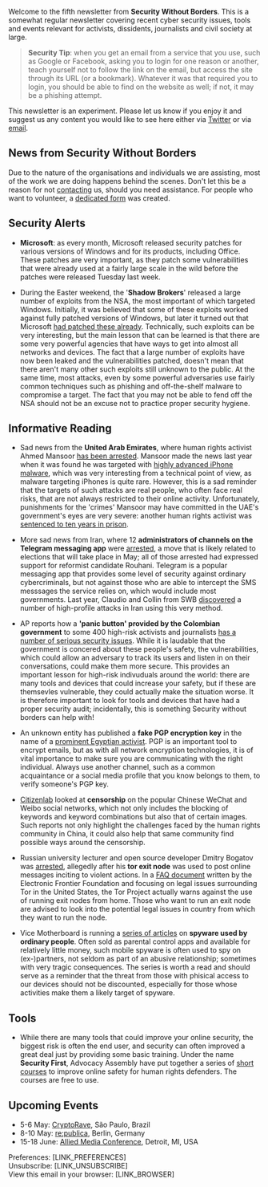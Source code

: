 Welcome to the fifth newsletter from **Security Without Borders**. This is a somewhat regular newsletter covering recent cyber security issues, tools and events relevant for activists, dissidents, journalists and civil society at large.

> **Security Tip**: when you get an email from a service that you use, such as Google or Facebook, asking you to login for one reason or another, teach yourself not to follow the link on the email, but access the site through its URL (or a bookmark). Whatever it was that required you to login, you should be able to find on the website as well; if not, it may be a phishing attempt. 

This newsletter is an experiment. Please let us know if you enjoy it and suggest us any content you would like to see here either via [Twitter](https://twitter.com/swborders) or via [email](mailto:info@securitywithoutborders.org).

## News from Security Without Borders

Due to the nature of the organisations and individuals we are assisting, most of the work we are doing happens behind the scenes. Don't let this be a reason for not [contacting](mailto:info@securitywithoutborders.org) us, should you need assistance. 
For people who want to volunteer, a [dedicated form](https://securitywithoutborders.org/volunteer.html) was created.

## Security Alerts

- **Microsoft**: as every month, Microsoft released security patches for various versions of Windows and for its products, including Office. These patches are very important, as they patch some vulnerabilities that were already used at a fairly large scale in the wild before the patches were released Tuesday last week.

- During the Easter weekend, the '**Shadow Brokers**' released a large number of exploits from the NSA, the most important of which targeted Windows. Initially, it was believed that some of these exploits worked against fully patched versions of Windows, but later it turned out that Microsoft [had patched these already](https://arstechnica.com/security/2017/04/purported-shadow-brokers-0days-were-in-fact-killed-by-mysterious-patch/). Technically, such exploits can be very interesting, but the main lesson that can be learned is that there are some very powerful agencies that have ways to get into almost all networks and devices. The fact that a large number of exploits have now been leaked and the vulnerabilities patched, doesn't mean that there aren't many other such exploits still unknown to the public. At the same time, most attacks, even by some powerful adversaries use fairly common techniques such as phishing and off-the-shelf malware to compromise a target. The fact that you may not be able to fend off the NSA should not be an excuse not to practice proper security hygiene.

## Informative Reading

- Sad news from the **United Arab Emirates**, where human rights activist Ahmed Mansoor [has been arrested](https://www.amnesty.org/en/latest/news/2017/03/uae-surprise-overnight-raid-leads-to-arrest-of-prominent-human-rights-defender/). Mansoor made the news last year when it was found he was targeted with [highly advanced iPhone malware](https://citizenlab.org/2016/08/million-dollar-dissident-iphone-zero-day-nso-group-uae/), which was very interesting from a technical point of view, as malware targeting iPhones is quite rare. However, this is a sad reminder that the targets of such attacks are real people, who often face real risks, that are not always restricted to their online activity. Unfortunately, punishments for the 'crimes' Mansoor may have committed in the UAE's government's eyes are very severe: another human rights activist was [sentenced to ten years in prison](https://www.amnesty.org/en/latest/news/2017/03/uae-prominent-academic-jailed-for-10-years-over-tweets-in-outrageous-blow-to-freedom-of-expression/).

- More sad news from Iran, where 12 **administrators of channels on the Telegram messaging app** were [arrested](https://advox.globalvoices.org/2017/03/28/iranians-see-arrests-and-intimidation-of-telegram-administrators-and-journalists-ahead-of-the-elections/), a move that is likely related to elections that will take place in May; all of those arrested had expressed support for reformist candidate Rouhani. Telegram is a popular messaging app that provides some level of security against ordinary cybercriminals, but not against those who are able to intercept the SMS messsages the service relies on, which would include most governments. Last year, Claudio and Collin from SWB [discovered](http://www.reuters.com/article/us-iran-cyber-telegram-exclusive-idUSKCN10D1AM) a number of high-profile attacks in Iran using this very method.

- AP reports how a **'panic button' provided by the Colombian government** to some 400 high-risk activists and journalists [has a number of serious security issues](http://bigstory.ap.org/article/4784cc3f4d5847ae9d6d385ca172a0d2/ap-exclusive-colombia-panic-buttons-expose-activists). While it is laudable that the government is concered about these people's safety, the vulnerabilities, which could allow an adversary to track its users and listen in on their conversations, could make them more secure. This provides an important lesson for high-risk indivuduals around the world: there are many tools and devices that could increase your safety, but if these are themsevles vulnerable, they could actually make the situation worse. It is therefore important to look for tools and devices that have had a proper security audit; incidentally, this is something Security without borders can help with!

- An unknown entity has published a **fake PGP encryption key** in the name of a [prominent Egyptian activist](https://motherboard.vice.com/en_us/article/activists-need-to-watch-out-for-fake-encryption-keys). PGP is an important tool to encrypt emails, but as with all network encryption technologies, it is of vital importance to make sure you are communicating with the right individual. Always use another channel, such as a common acquaintance or a social media profile that you know belongs to them, to verify someone's PGP key.

- [Citizenlab](https://citizenlab.org/2017/04/we-cant-chat-709-crackdown-discussions-blocked-on-weibo-and-wechat/) looked at **censorship** on the popular Chinese WeChat and Weibo social networks, which not only includes the blocking of keywords and keyword combinations but also that of certain images. Such reports not only highlight the challenges faced by the human rights community in China, it could also help that same community find possible ways around the censorship.

- Russian university lecturer and open source developer Dmitry Bogatov was [arrested](https://www.bleepingcomputer.com/news/government/its-probably-a-bad-idea-to-run-a-tor-exit-node-in-your-home-in-russia/), allegedly after his **tor exit node** was used to post online messages inciting to violent actions. In a [FAQ document](https://www.torproject.org/eff/tor-legal-faq.html.en) written by the Electronic Frontier Foundation and focusing on legal issues surrounding Tor in the United States, the Tor Project actually warns against the use of running exit nodes from home. Those who want to run an exit node are advised to look into the potential legal issues in country from which they want to run the node.

- Vice Motherboard is running a [series of articles](https://motherboard.vice.com/en_us/topic/when-spies-come-home) on **spyware used by ordinary people**. Often sold as parental control apps and available for relatively little money, such mobile spyware is often used to spy on (ex-)partners, not seldom as part of an abusive relationship; sometimes with very tragic consequences. The series is worth a read and should serve as a reminder that the threat from those with phisical access to our devices should not be discounted, especially for those whose activities make them a likely target of spyware.

## Tools

- While there are many tools that could improve your online security, the biggest risk is often the end user, and security can often improved a great deal just by providing some basic training. Under the name **Security First**, Advocacy Assembly have put together a series of [short courses](https://advocacyassembly.org/en/partners/securityfirst/) to improve online safety for human rights defenders. The courses are free to use.

## Upcoming Events

- 5-6 May: [CryptoRave](https://cryptorave.org), São Paulo, Brazil
- 8-10 May: [re:publica](https://re-publica.de), Berlin, Germany
- 15-18 June: [Allied Media Conference](https://www.alliedmedia.org/amc), Detroit, MI, USA

Preferences: [LINK_PREFERENCES]  
Unsubscribe: [LINK_UNSUBSCRIBE]  
View this email in your browser: [LINK_BROWSER]

